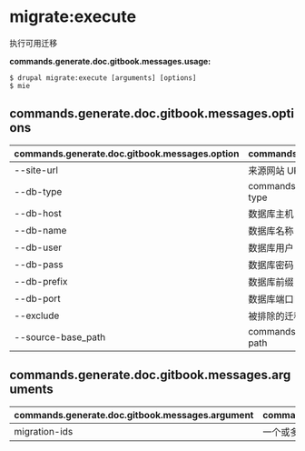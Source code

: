 # migrate:execute
执行可用迁移

**commands.generate.doc.gitbook.messages.usage:**
```
$ drupal migrate:execute [arguments] [options]
$ mie  
```

## commands.generate.doc.gitbook.messages.options
commands.generate.doc.gitbook.messages.option | commands.generate.doc.gitbook.messages.details
-------|-------------
--site-url | 来源网站 URL
--db-type | commands.migrate.setup.migrations.options.db-type
--db-host | 数据库主机
--db-name | 数据库名称
--db-user | 数据库用户
--db-pass | 数据库密码
--db-prefix | 数据库前缀
--db-port | 数据库端口
--exclude | 被排除的迁移 ID
--source-base_path | commands.migrate.execute.options.source-base-path

## commands.generate.doc.gitbook.messages.arguments
commands.generate.doc.gitbook.messages.argument | commands.generate.doc.gitbook.messages.details
---------|-------------
migration-ids | 一个或多个迁移 ID

